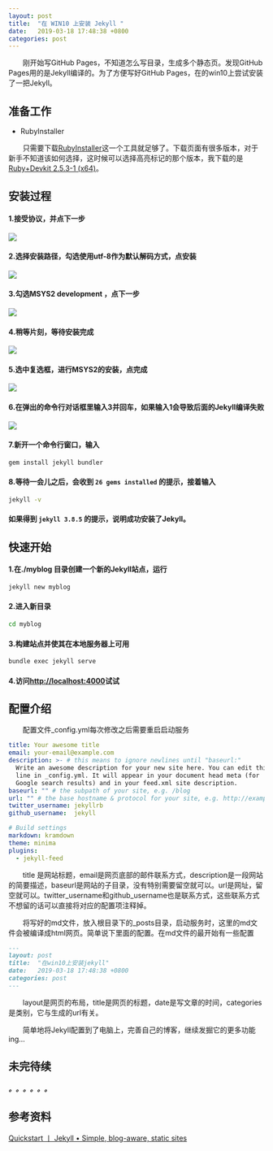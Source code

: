 ```yaml
---
layout: post
title:  "在 WIN10 上安装 Jekyll "
date:   2019-03-18 17:48:38 +0800
categories: post
---
```

　　刚开始写GitHub Pages，不知道怎么写目录，生成多个静态页。发现GitHub Pages用的是Jekyll编译的。为了方便写好GitHub Pages，在的win10上尝试安装了一把Jekyll。

## 准备工作

- RubyInstaller

　　只需要下载[RubyInstaller](https://rubyinstaller.org/)这一个工具就足够了。下载页面有很多版本，对于新手不知道该如何选择，这时候可以选择高亮标记的那个版本，我下载的是[Ruby+Devkit 2.5.3-1 (x64)](https://github.com/oneclick/rubyinstaller2/releases/download/rubyinstaller-2.5.3-1/rubyinstaller-devkit-2.5.3-1-x64.exe)。

## 安装过程

#### 1.接受协议，并点下一步
![](/image/2019/03/Snipaste_18_20-12-41.png)
#### 2.选择安装路径，勾选使用utf-8作为默认解码方式，点安装
![](/image/2019/03/Snipaste_18_20-15-12.png)
#### 3.勾选MSYS2 development ，点下一步
![](/image/2019/03/Snipaste_18_20-17-10.png)
#### 4.稍等片刻，等待安装完成
![](/image/2019/03/Snipaste_18_20-18-34.png)
#### 5.选中复选框，进行MSYS2的安装，点完成
![](/image/2019/03/Snipaste_18_20-21-42.png)
#### 6.在弹出的命令行对话框里输入3并回车，如果输入1会导致后面的Jekyll编译失败
![](/image/2019/03/Snipaste_18_20-23-00.png)
#### 7.新开一个命令行窗口，输入
```sh
gem install jekyll bundler
```
#### 8.等待一会儿之后，会收到 `26 gems installed` 的提示，接着输入
```sh
jekyll -v
```
#### 如果得到 `jekyll 3.8.5` 的提示，说明成功安装了Jekyll。

## 快速开始

#### 1.在./myblog 目录创建一个新的Jekyll站点，运行
```sh
jekyll new myblog
```
#### 2.进入新目录
```sh
cd myblog
```
#### 3.构建站点并使其在本地服务器上可用
```sh
bundle exec jekyll serve
```
#### 4.访问[http://localhost:4000](http://localhost:4000)试试

## 配置介绍

　　配置文件_config.yml每次修改之后需要重启启动服务
```yml
title: Your awesome title
email: your-email@example.com
description: >- # this means to ignore newlines until "baseurl:"
  Write an awesome description for your new site here. You can edit this
  line in _config.yml. It will appear in your document head meta (for
  Google search results) and in your feed.xml site description.
baseurl: "" # the subpath of your site, e.g. /blog
url: "" # the base hostname & protocol for your site, e.g. http://example.com
twitter_username: jekyllrb
github_username:  jekyll

# Build settings
markdown: kramdown
theme: minima
plugins:
  - jekyll-feed

```

　　title 是网站标题，email是网页底部的邮件联系方式，description是一段网站的简要描述，baseurl是网站的子目录，没有特别需要留空就可以。url是网址，留空就可以。twitter_username和github_username也是联系方式，这些联系方式不想留的话可以直接将对应的配置项注释掉。

　　将写好的md文件，放入根目录下的_posts目录，启动服务时，这里的md文件会被编译成html网页。简单说下里面的配置。在md文件的最开始有一些配置
```md
---
layout: post
title:  "在win10上安装jekyll"
date:   2019-03-18 17:48:38 +0800
categories: post
---
```

　　layout是网页的布局，title是网页的标题，date是写文章的时间，categories是类别，它与生成的url有关。

　　简单地将Jekyll配置到了电脑上，完善自己的博客，继续发掘它的更多功能ing...

## 未完待续

##### 。。。。。。

## 参考资料

[Quickstart 丨 Jekyll • Simple, blog-aware, static sites](https://jekyllrb.com/docs/)